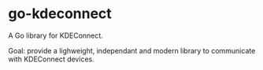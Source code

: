 # go-kdeconnect

A Go library for KDEConnect.

Goal: provide a lighweight, independant and modern library to communicate with KDEConnect devices.
